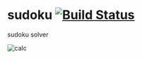 # sudoku [![Build Status](https://travis-ci.org/tosone/sudoku.svg?branch=master)](https://travis-ci.org/tosone/sudoku)

sudoku solver

![calc](calc.gif)
